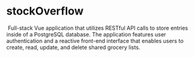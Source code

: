 # stockOverflow

​
Full-stack Vue application that utilizes RESTful API calls to store entries inside of a PostgreSQL database. The application features user authentication and a reactive front-end interface that enables users to create, read, update, and delete shared grocery lists.
